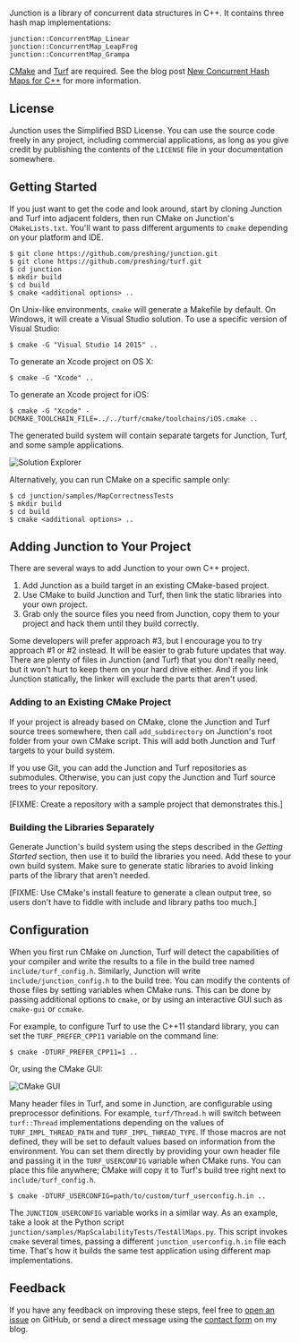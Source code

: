Junction is a library of concurrent data structures in C++. It contains three hash map implementations:

    junction::ConcurrentMap_Linear
    junction::ConcurrentMap_LeapFrog
    junction::ConcurrentMap_Grampa

[CMake](https://cmake.org/) and [Turf](https://github.com/preshing/turf) are required. See the blog post [New Concurrent Hash Maps for C++](http://preshing.com/20160201/new-concurrent-hash-maps-for-cpp/) for more information.

## License

Junction uses the Simplified BSD License. You can use the source code freely in any project, including commercial applications, as long as you give credit by publishing the contents of the `LICENSE` file in your documentation somewhere.

## Getting Started

If you just want to get the code and look around, start by cloning Junction and Turf into adjacent folders, then run CMake on Junction's `CMakeLists.txt`. You'll want to pass different arguments to `cmake` depending on your platform and IDE.

    $ git clone https://github.com/preshing/junction.git
    $ git clone https://github.com/preshing/turf.git
    $ cd junction
    $ mkdir build
    $ cd build
    $ cmake <additional options> ..

On Unix-like environments, `cmake` will generate a Makefile by default. On Windows, it will create a Visual Studio solution. To use a specific version of Visual Studio:

    $ cmake -G "Visual Studio 14 2015" ..

To generate an Xcode project on OS X:

    $ cmake -G "Xcode" ..

To generate an Xcode project for iOS:

    $ cmake -G "Xcode" -DCMAKE_TOOLCHAIN_FILE=../../turf/cmake/toolchains/iOS.cmake ..

The generated build system will contain separate targets for Junction, Turf, and some sample applications.

![Solution Explorer](/docs/vs-solution.png)

Alternatively, you can run CMake on a specific sample only:

    $ cd junction/samples/MapCorrectnessTests
    $ mkdir build
    $ cd build
    $ cmake <additional options> ..

## Adding Junction to Your Project

There are several ways to add Junction to your own C++ project.

1. Add Junction as a build target in an existing CMake-based project.
2. Use CMake to build Junction and Turf, then link the static libraries into your own project.
3. Grab only the source files you need from Junction, copy them to your project and hack them until they build correctly.

Some developers will prefer approach #3, but I encourage you to try approach #1 or #2 instead. It will be easier to grab future updates that way. There are plenty of files in Junction (and Turf) that you don't really need, but it won't hurt to keep them on your hard drive either. And if you link Junction statically, the linker will exclude the parts that aren't used.

### Adding to an Existing CMake Project

If your project is already based on CMake, clone the Junction and Turf source trees somewhere, then call `add_subdirectory` on Junction's root folder from your own CMake script. This will add both Junction and Turf targets to your build system.

If you use Git, you can add the Junction and Turf repositories as submodules. Otherwise, you can just copy the Junction and Turf source trees to your repository.

[FIXME: Create a repository with a sample project that demonstrates this.]

### Building the Libraries Separately

Generate Junction's build system using the steps described in the *Getting Started* section, then use it to build the libraries you need. Add these to your own build system. Make sure to generate static libraries to avoid linking parts of the library that aren't needed.

[FIXME: Use CMake's install feature to generate a clean output tree, so users don't have to fiddle with include and library paths too much.]

## Configuration

When you first run CMake on Junction, Turf will detect the capabilities of your compiler and write the results to a file in the build tree named `include/turf_config.h`. Similarly, Junction will write `include/junction_config.h` to the build tree. You can modify the contents of those files by setting variables when CMake runs. This can be done by passing additional options to `cmake`, or by using an interactive GUI such as `cmake-gui` or `ccmake`.

For example, to configure Turf to use the C++11 standard library, you can set the `TURF_PREFER_CPP11` variable on the command line:

    $ cmake -DTURF_PREFER_CPP11=1 ..

Or, using the CMake GUI:

![CMake GUI](/docs/cmake-gui.png)

Many header files in Turf, and some in Junction, are configurable using preprocessor definitions. For example, `turf/Thread.h` will switch between `turf::Thread` implementations depending on the values of `TURF_IMPL_THREAD_PATH` and `TURF_IMPL_THREAD_TYPE`. If those macros are not defined, they will be set to default values based on information from the environment. You can set them directly by providing your own header file and passing it in the `TURF_USERCONFIG` variable when CMake runs. You can place this file anywhere; CMake will copy it to Turf's build tree right next to `include/turf_config.h`.

    $ cmake -DTURF_USERCONFIG=path/to/custom/turf_userconfig.h.in ..

The `JUNCTION_USERCONFIG` variable works in a similar way. As an example, take a look at the Python script `junction/samples/MapScalabilityTests/TestAllMaps.py`. This script invokes `cmake` several times, passing a different `junction_userconfig.h.in` file each time. That's how it builds the same test application using different map implementations.

## Feedback

If you have any feedback on improving these steps, feel free to [open an issue](https://github.com/preshing/junction/issues) on GitHub, or send a direct message using the [contact form](http://preshing.com/contact/) on my blog.
